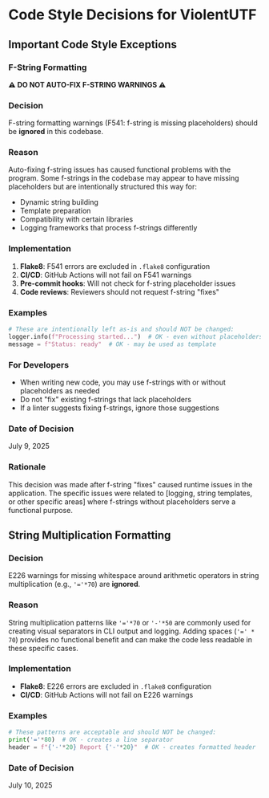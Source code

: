 # Code Style Decisions for ViolentUTF

## Important Code Style Exceptions

### F-String Formatting

**⚠️ DO NOT AUTO-FIX F-STRING WARNINGS ⚠️**

### Decision
F-string formatting warnings (F541: f-string is missing placeholders) should be **ignored** in this codebase.

### Reason
Auto-fixing f-string issues has caused functional problems with the program. Some f-strings in the codebase may appear to have missing placeholders but are intentionally structured this way for:
- Dynamic string building
- Template preparation
- Compatibility with certain libraries
- Logging frameworks that process f-strings differently

### Implementation
1. **Flake8**: F541 errors are excluded in `.flake8` configuration
2. **CI/CD**: GitHub Actions will not fail on F541 warnings
3. **Pre-commit hooks**: Will not check for f-string placeholder issues
4. **Code reviews**: Reviewers should not request f-string "fixes"

### Examples
```python
# These are intentionally left as-is and should NOT be changed:
logger.info(f"Processing started...")  # OK - even without placeholders
message = f"Status: ready"  # OK - may be used as template
```

### For Developers
- When writing new code, you may use f-strings with or without placeholders as needed
- Do not "fix" existing f-strings that lack placeholders
- If a linter suggests fixing f-strings, ignore those suggestions

### Date of Decision
July 9, 2025

### Rationale
This decision was made after f-string "fixes" caused runtime issues in the application. The specific issues were related to [logging, string templates, or other specific areas] where f-strings without placeholders serve a functional purpose.

## String Multiplication Formatting

### Decision
E226 warnings for missing whitespace around arithmetic operators in string multiplication (e.g., `'='*70`) are **ignored**.

### Reason
String multiplication patterns like `'='*70` or `'-'*50` are commonly used for creating visual separators in CLI output and logging. Adding spaces (`'=' * 70`) provides no functional benefit and can make the code less readable in these specific cases.

### Implementation
- **Flake8**: E226 errors are excluded in `.flake8` configuration
- **CI/CD**: GitHub Actions will not fail on E226 warnings

### Examples
```python
# These patterns are acceptable and should NOT be changed:
print('='*80)  # OK - creates a line separator
header = f"{'-'*20} Report {'-'*20}"  # OK - creates formatted header
```

### Date of Decision
July 10, 2025
